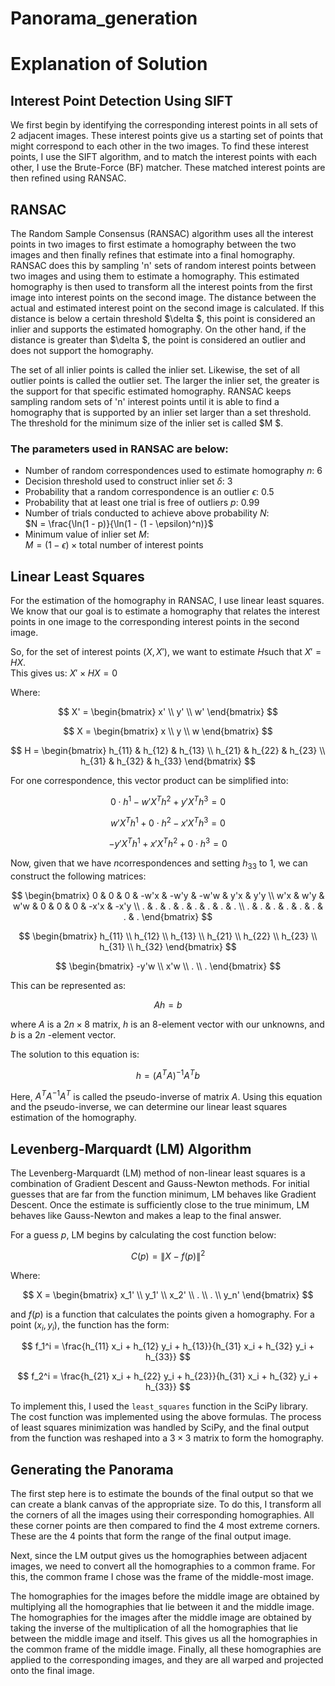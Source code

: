 # Panorama_generation
# Explanation of Solution

## Interest Point Detection Using SIFT

We first begin by identifying the corresponding interest points in all sets of 2 adjacent images. These interest points give us a starting set of points that might correspond to each other in the two images. To find these interest points, I use the SIFT algorithm, and to match the interest points with each other, I use the Brute-Force (BF) matcher. These matched interest points are then refined using RANSAC.

## RANSAC

The Random Sample Consensus (RANSAC) algorithm uses all the interest points in two images to first estimate a homography between the two images and then finally refines that estimate into a final homography. RANSAC does this by sampling 'n' sets of random interest points between two images and using them to estimate a homography. This estimated homography is then used to transform all the interest points from the first image into interest points on the second image. The distance between the actual and estimated interest point on the second image is calculated. If this distance is below a certain threshold $\delta $, this point is considered an inlier and supports the estimated homography. On the other hand, if the distance is greater than $\delta $, the point is considered an outlier and does not support the homography.

The set of all inlier points is called the inlier set. Likewise, the set of all outlier points is called the outlier set. The larger the inlier set, the greater is the support for that specific estimated homography. RANSAC keeps sampling random sets of 'n' interest points until it is able to find a homography that is supported by an inlier set larger than a set threshold. The threshold for the minimum size of the inlier set is called $M $.

### The parameters used in RANSAC are below:
- Number of random correspondences used to estimate homography $n$: 6  
- Decision threshold used to construct inlier set $\delta$: 3  
- Probability that a random correspondence is an outlier $\epsilon$: 0.5  
- Probability that at least one trial is free of outliers $p$: 0.99  
- Number of trials conducted to achieve above probability $N$:  
  $N = \frac{\ln(1 - p)}{\ln(1 - (1 - \epsilon)^n)}$
- Minimum value of inlier set $M$:  
  $M = (1 - \epsilon) \times \text{total number of interest points}$

## Linear Least Squares

For the estimation of the homography in RANSAC, I use linear least squares. We know that our goal is to estimate a homography that relates the interest points in one image to the corresponding interest points in the second image. 

So, for the set of interest points $(X, X')$, we want to estimate $H$such that $X' = HX$.  
This gives us:
$X' \times HX = 0$

Where:

$$
X' = 
\begin{bmatrix}
x' \\
y' \\
w'
\end{bmatrix}
$$

$$
X =
\begin{bmatrix}
x \\
y \\
w
\end{bmatrix}
$$

$$
H =
\begin{bmatrix}
h_{11} & h_{12} & h_{13} \\
h_{21} & h_{22} & h_{23} \\
h_{31} & h_{32} & h_{33}
\end{bmatrix}
$$

For one correspondence, this vector product can be simplified into:

$$
0 \cdot h^1 - w' X^T h^2 + y' X^T h^3 = 0
$$

$$
w' X^T h^1 + 0 \cdot h^2 - x' X^T h^3 = 0
$$

$$
-y' X^T h^1 + x' X^T h^2 + 0 \cdot h^3 = 0
$$

Now, given that we have $n$correspondences and setting $h_{33}$ to 1, we can construct the following matrices:

$$
\begin{bmatrix}
0 & 0 & 0 & -w'x & -w'y & -w'w & y'x & y'y \\
w'x & w'y & w'w & 0 & 0 & 0 & -x'x & -x'y \\
. & . & . & . & . & . & . & . \\
. & . & . & . & . & . & . & .
\end{bmatrix}
$$

$$
\begin{bmatrix}
h_{11} \\
h_{12} \\
h_{13} \\
h_{21} \\
h_{22} \\
h_{23} \\
h_{31} \\
h_{32}
\end{bmatrix}
$$

$$
\begin{bmatrix}
-y'w \\
x'w \\
. \\
.
\end{bmatrix}
$$

This can be represented as:

$$
Ah = b
$$

where $A$ is a $2n \times 8$ matrix, $h$ is an 8-element vector with our unknowns, and $b$ is a $2n$ -element vector.

The solution to this equation is:

$$
h = (A^T A)^{-1} A^T b
$$

Here, $A^T A^{-1} A^T$ is called the pseudo-inverse of matrix $A$. Using this equation and the pseudo-inverse, we can determine our linear least squares estimation of the homography.

## Levenberg-Marquardt (LM) Algorithm

The Levenberg-Marquardt (LM) method of non-linear least squares is a combination of Gradient Descent and Gauss-Newton methods. For initial guesses that are far from the function minimum, LM behaves like Gradient Descent. Once the estimate is sufficiently close to the true minimum, LM behaves like Gauss-Newton and makes a leap to the final answer.

For a guess $p$, LM begins by calculating the cost function below:

$$
C(p) = \| X - f(p) \|^2
$$

Where:

$$
X =
\begin{bmatrix}
x_1' \\
y_1' \\
x_2' \\
. \\
. \\
y_n'
\end{bmatrix}
$$

and $f(p)$ is a function that calculates the points given a homography. For a point $(x_i, y_i)$, the function has the form:

$$
f_1^i = \frac{h_{11} x_i + h_{12} y_i + h_{13}}{h_{31} x_i + h_{32} y_i + h_{33}}
$$

$$
f_2^i = \frac{h_{21} x_i + h_{22} y_i + h_{23}}{h_{31} x_i + h_{32} y_i + h_{33}}
$$

To implement this, I used the `least_squares` function in the SciPy library. The cost function was implemented using the above formulas. The process of least squares minimization was handled by SciPy, and the final output from the function was reshaped into a $3 \times 3$ matrix to form the homography.

## Generating the Panorama

The first step here is to estimate the bounds of the final output so that we can create a blank canvas of the appropriate size. To do this, I transform all the corners of all the images using their corresponding homographies. All these corner points are then compared to find the 4 most extreme corners. These are the 4 points that form the range of the final output image.

Next, since the LM output gives us the homographies between adjacent images, we need to convert all the homographies to a common frame. For this, the common frame I chose was the frame of the middle-most image.

The homographies for the images before the middle image are obtained by multiplying all the homographies that lie between it and the middle image. The homographies for the images after the middle image are obtained by taking the inverse of the multiplication of all the homographies that lie between the middle image and itself. This gives us all the homographies in the common frame of the middle image. Finally, all these homographies are applied to the corresponding images, and they are all warped and projected onto the final image.
